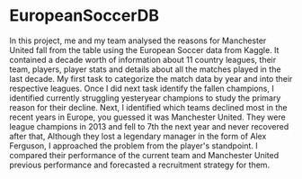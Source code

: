 # EuropeanSoccerDB
In this project, me and my team analysed the reasons for Manchester United fall from the table using the European Soccer data from Kaggle. It contained a decade worth of information about 11 country leagues, their team, players, player stats and details about all the matches played in the last decade. My first task to categorize the match data by year and into their respective leagues. Once I did next task identify the fallen champions, I identified currently struggling yesteryear champions to study the primary reason for their decline. Next, I identified which teams declined most in the recent years in Europe, you guessed it was Manchester United. They were league champions in 2013 and fell to 7th the next year and never recovered after that, Although they lost a legendary manager in the form of Alex Ferguson, I approached the problem from the player's standpoint. I compared their performance of the current team and Manchester United previous performance and forecasted a recruitment strategy for them.


